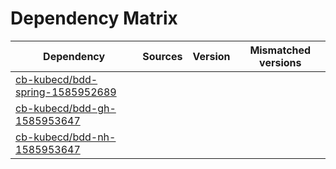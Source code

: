 # Dependency Matrix

Dependency | Sources | Version | Mismatched versions
---------- | ------- | ------- | -------------------
[cb-kubecd/bdd-spring-1585952689](https://github.com/cb-kubecd/bdd-spring-1585952689.git) |  | []() | 
[cb-kubecd/bdd-gh-1585953647](https://github.com/cb-kubecd/bdd-gh-1585953647.git) |  | []() | 
[cb-kubecd/bdd-nh-1585953647](https://github.com/cb-kubecd/bdd-nh-1585953647.git) |  | []() | 
